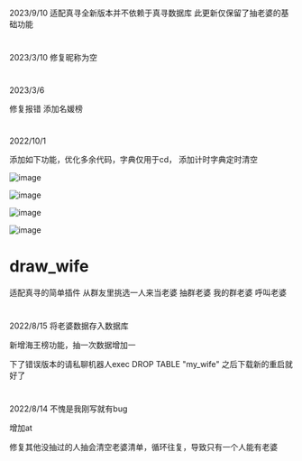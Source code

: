 #
2023/9/10
适配真寻全新版本并不依赖于真寻数据库
此更新仅保留了抽老婆的基础功能
#
2023/3/10
修复昵称为空
#
2023/3/6

修复报错 添加名媛榜

#
2022/10/1

添加如下功能，优化多余代码，字典仅用于cd， 添加计时字典定时清空

![image](https://user-images.githubusercontent.com/94435821/193413296-9fd040cd-a9bf-48de-8ee7-b1a186fa72a2.png)

![image](https://user-images.githubusercontent.com/94435821/193413326-9a4efa63-985f-4ff0-8255-a0656f25f8a2.png)

![image](https://user-images.githubusercontent.com/94435821/193413360-7e2315fd-882d-4025-8f0d-187b1424ecce.png)

![image](https://user-images.githubusercontent.com/94435821/193413416-17d968a4-7d80-493b-b312-08e93f89ec61.png)


# draw_wife
适配真寻的简单插件
从群友里挑选一人来当老婆
抽群老婆 我的群老婆 呼叫老婆
#
2022/8/15
将老婆数据存入数据库

新增海王榜功能，抽一次数据增加一

下了错误版本的请私聊机器人exec DROP TABLE "my_wife" 之后下载新的重启就好了

#
2022/8/14
不愧是我刚写就有bug

增加at

修复其他没抽过的人抽会清空老婆清单，循环往复，导致只有一个人能有老婆
